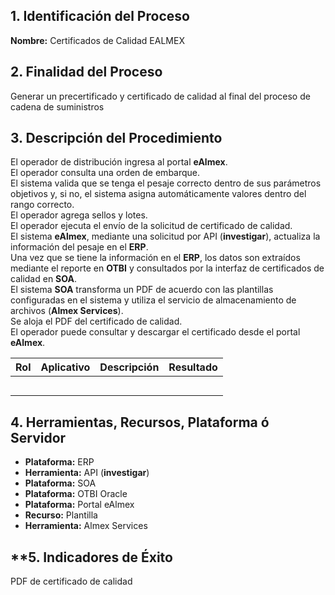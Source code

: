 ## **1. Identificación del Proceso**

**Nombre:** Certificados de Calidad EALMEX
## **2. Finalidad del Proceso**

Generar un precertificado y certificado de calidad al final del proceso de cadena de suministros
## **3. Descripción del Procedimiento**

El operador de distribución ingresa al portal **eAlmex**.  
El operador consulta una orden de embarque.  
El sistema valida que se tenga el pesaje correcto dentro de sus parámetros objetivos y, si no, el sistema asigna automáticamente valores dentro del rango correcto.  
El operador agrega sellos y lotes.  
El operador ejecuta el envío de la solicitud de certificado de calidad.  
El sistema **eAlmex**, mediante una solicitud por API (**investigar**), actualiza la información del pesaje en el **ERP**.  
Una vez que se tiene la información en el **ERP**, los datos son extraídos mediante el reporte en **OTBI** y consultados por la interfaz de certificados de calidad en **SOA**.  
El sistema **SOA** transforma un PDF de acuerdo con las plantillas configuradas en el sistema y utiliza el servicio de almacenamiento de archivos (**Almex Services**).  
Se aloja el PDF del certificado de calidad.  
El operador puede consultar y descargar el certificado desde el portal **eAlmex**.

| **Rol** | **Aplicativo** | **Descripción** | **Resultado** |
| ------- | -------------- | --------------- | ------------- |
|         |                |                 |               |
|         |                |                 |               |
|         |                |                 |               |
|         |                |                 |               |
|         |                |                 |               |

## **4. Herramientas, Recursos, Plataforma ó Servidor**


- **Plataforma:** ERP
- **Herramienta:** API (**investigar**)
- **Plataforma:** SOA
- **Plataforma:** OTBI Oracle
- **Plataforma:** Portal eAlmex
- **Recurso:** Plantilla
- **Herramienta:** Almex Services
## **5. Indicadores de Éxito
PDF de certificado de calidad 


